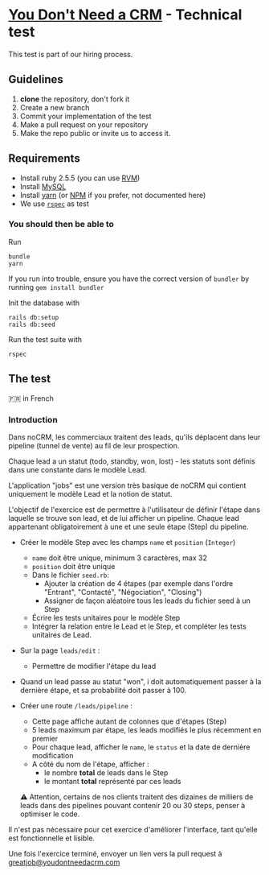 # [You Don't Need a CRM](https://youdontneedacrm.com) - Technical test

This test is part of our hiring process. 

## Guidelines

1. **clone** the repository, don't fork it
2. Create a new branch
3. Commit your implementation of the test
4. Make a pull request on your repository 
5. Make the repo public or invite us to access it. 

## Requirements

* Install ruby 2.5.5 (you can use [RVM](https://www.rvm.io))
* Install [MySQL](https://www.mysql.com/)
* Install [yarn](https://yarnpkg.com/) (or [NPM](https://www.npmjs.com/) if you prefer, not documented here)
* We use [`rspec`](https://rspec.info/) as test 

### You should then be able to

Run

```
bundle
yarn
```

If you run into trouble, ensure you have the correct version of `bundler` by running `gem install bundler`

Init the database with

```
rails db:setup
rails db:seed
```

Run the test suite with 

```
rspec
```

## The test 

:fr: in French

### Introduction

Dans noCRM, les commerciaux traitent des leads, qu'ils déplacent dans leur pipeline (tunnel de vente) au fil de leur prospection.

Chaque lead a un statut (todo, standby, won, lost) - les statuts sont définis dans une constante dans le modèle Lead.

L'application "jobs" est une version très basique de noCRM qui contient uniquement le modèle Lead et la notion de statut.

L'objectif de l'exercice est de permettre à l'utilisateur de définir l'étape dans laquelle se trouve son lead, et de lui afficher un pipeline. Chaque lead appartenant obligatoirement à une et une seule étape (Step) du pipeline.

- Créer le modèle Step avec les champs `name` et `position` (`Integer`)
    - `name` doit être unique, minimum 3 caractères, max 32
    - `position` doit être unique
    - Dans le fichier `seed.rb`:
        - Ajouter la création de 4 étapes (par exemple dans l'ordre "Entrant", "Contacté", "Négociation", "Closing")
        - Assigner de façon aléatoire tous les leads du fichier seed à un Step
    - Écrire les tests unitaires pour le modèle Step
    - Intégrer la relation entre le Lead et le Step, et compléter les tests unitaires de Lead.
- Sur la page `leads/edit` :
    - Permettre de modifier l'étape du lead
- Quand un lead passe au statut "won", i doit automatiquement passer à la dernière étape, et sa probabilité doit passer à 100.
- Créer une route `/leads/pipeline` :
    - Cette page affiche autant de colonnes que d'étapes (Step)
    - 5 leads maximum par étape, les leads modifiés le plus récemment en premier
    - Pour chaque lead, afficher le `name`, le `status` et la date de dernière modification
    - A côté du nom de l'étape, afficher :
        - le nombre **total** de leads dans le Step
        - le montant **total** représenté par ces leads

    :warning: Attention, certains de nos clients traitent des dizaines de milliers de leads dans des pipelines pouvant contenir 20 ou 30 steps, penser à optimiser le code.

Il n'est pas nécessaire pour cet exercice d'améliorer l'interface, tant qu'elle est fonctionnelle et lisible.

Une fois l'exercice terminé, envoyer un lien vers la pull request à [greatjob@youdontneedacrm.com](mailto:greatjob@youdontneedacrm.com)
